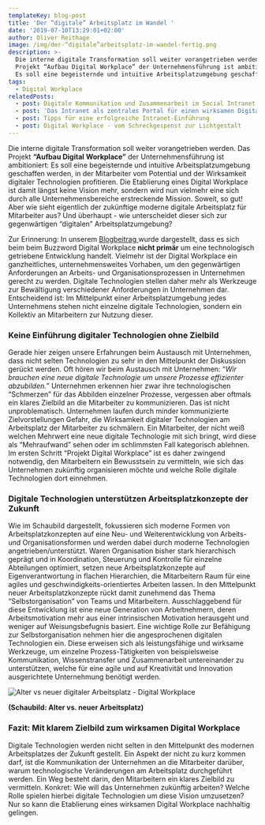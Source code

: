 ```yaml
---
templateKey: blog-post
title: 'Der “digitale” Arbeitsplatz im Wandel '
date: '2019-07-10T13:29:01+02:00'
author: Oliver Reithage
image: /img/der-“digitale”arbeitsplatz-im-wandel-fertig.png
description: >-
  Die interne digitale Transformation soll weiter vorangetrieben werden. Das
  Projekt “Aufbau Digital Workplace” der Unternehmensführung ist ambitioniert:
  Es soll eine begeisternde und intuitive Arbeitsplatzumgebung geschaffen werden
tags:
  - Digital Workplace
relatedPosts:
  - post: Digitale Kommunikation und Zusammenarbeit im Social Intranet
  - post: 'Das Intranet als zentrales Portal für einen wirksamen Digital Workplace '
  - post: Tipps für eine erfolgreiche Intranet-Einführung
  - post: Digital Workplace - vom Schreckgespenst zur Lichtgestalt
---
```

Die interne digitale Transformation soll weiter vorangetrieben werden. Das Projekt **“Aufbau Digital** **Workplace”** der Unternehmensführung ist ambitioniert: Es soll eine begeisternde und intuitive Arbeitsplatzumgebung geschaffen werden, in der Mitarbeiter vom Potential und der Wirksamkeit digitaler Technologien profitieren. Die Etablierung eines Digital Workplace ist damit längst keine Vision mehr, sondern wird nun vielmehr eine sich durch alle Unternehmensbereiche erstreckende Mission. Soweit, so gut! Aber wie sieht eigentlich der zukünftige moderne digitale Arbeitsplatz für Mitarbeiter aus? Und überhaupt - wie unterscheidet dieser sich zur gegenwärtigen “digitalen” Arbeitsplatzumgebung? 

Zur Erinnerung: In unserem [Blogbeitrag ](https://www.realexperts.de/blog/2018-12-27-digital-workplace-schreckgespenst-oder-lichtgestalt/)wurde dargestellt, dass es sich beim beim Buzzword Digital Workplace **nicht primär** um eine technologisch getriebene Entwicklung handelt. Vielmehr ist der Digital Workplace ein ganzheitliches, unternehmensweites Vorhaben, um den gegenwärtigen Anforderungen an Arbeits- und Organisationsprozessen in Unternehmen gerecht zu werden. Digitale Technologien stellen daher mehr als Werkzeuge zur Bewältigung verschiedener Anforderungen in Unternehmen dar. Entscheidend ist: Im Mittelpunkt einer Arbeitsplatzumgebung jedes Unternehmens stehen nicht einzelne digitale Technologien, sondern ein Kollektiv an Mitarbeitern zur Nutzung dieser. 

### Keine Einführung digitaler Technologien ohne Zielbild

Gerade hier zeigen unsere Erfahrungen beim Austausch mit Unternehmen, dass nicht selten Technologien zu sehr in den Mittelpunkt der Diskussion gerückt werden. Oft hören wir beim Austausch mit Unternehmen: “_Wir brauchen eine neue digitale Technologie um unsere Prozesse effizienter abzubilden._” Unternehmen erkennen hier zwar ihre technologischen “Schmerzen” für das Abbilden einzelner Prozesse, vergessen aber oftmals ein klares Zielbild an die Mitarbeiter zu kommunizieren. Das ist nicht unproblematisch. Unternehmen laufen durch minder kommunizierte Zielvorstellungen Gefahr, die Wirksamkeit digitaler Technologien am Arbeitsplatz der Mitarbeiter zu schmälern. Ein Mitarbeiter, der nicht weiß welchen Mehrwert eine neue digitale Technologie mit sich bringt, wird diese als “Mehraufwand” sehen oder im schlimmsten Fall kategorisch ablehnen. Im ersten Schritt “Projekt Digital Workplace” ist es daher zwingend notwendig, den Mitarbeitern ein Bewusstsein zu vermitteln, wie sich das Unternehmen zukünftig organisieren möchte und welche Rolle digitale Technologien dort einnehmen.

### Digitale Technologien unterstützen Arbeitsplatzkonzepte der Zukunft

Wie im Schaubild dargestellt, fokussieren sich moderne Formen von Arbeitsplatzkonzepten auf eine Neu- und Weiterentwicklung von Arbeits- und Organisationsformen und werden dabei durch moderne Technologien angetrieben/unterstützt. Waren Organisation bisher stark hierarchisch geprägt und in Koordination, Steuerung und Kontrolle für einzelne Abteilungen optimiert, setzen neue Arbeitsplatzkonzepte auf Eigenverantwortung in flachen Hierarchien, die Mitarbeitern Raum für eine agiles und geschwindigkeits-orientiertes Arbeiten lassen. In den Mittelpunkt neuer Arbeitsplatzkonzepte rückt damit zunehmend das Thema “Selbstorganisation” von Teams und Mitarbeitern. Ausschlaggebend für diese Entwicklung ist eine neue Generation von Arbeitnehmern, deren Arbeitsmotivation mehr aus einer intrinsischen Motivation herausgeht und weniger auf Weisungsbefugnis basiert. Eine wichtige Rolle zur Befähigung zur Selbstorganisation nehmen hier die angesprochenen digitalen Technologien ein. Diese erweisen sich als leistungsfähige und wirksame Werkzeuge, um einzelne Prozess-Tätigkeiten von beispielsweise Kommunikation, Wissenstransfer und Zusammenarbeit untereinander zu unterstützen, welche für eine agile und auf Kreativität und Innovation ausgerichtete Unternehmung benötigt werden. 

![Alter vs neuer digitaler Arbeitsplatz - Digital Workplace](/img/alter-vs.-neuer-arbeitsplatz-.pptx-1-.png)

**(Schaubild: Alter vs. neuer Arbeitsplatz)**

### Fazit: Mit klarem Zielbild zum wirksamen Digital Workplace

Digitale Technologien werden nicht selten in den Mittelpunkt des modernen Arbeitsplatzes der Zukunft gestellt. Ein Aspekt der nicht zu kurz kommen darf, ist die Kommunikation der Unternehmen an die Mitarbeiter darüber, warum technologische Veränderungen am Arbeitsplatz durchgeführt werden. Ein Weg besteht darin, den Mitarbeitern ein klares Zielbild zu vermitteln. Konkret: Wie will das Unternehmen zukünftig arbeiten? Welche Rolle spielen hierbei digitale Technologien um diese Vision umzusetzen? Nur so kann die Etablierung eines wirksamen Digital Workplace nachhaltig gelingen.
